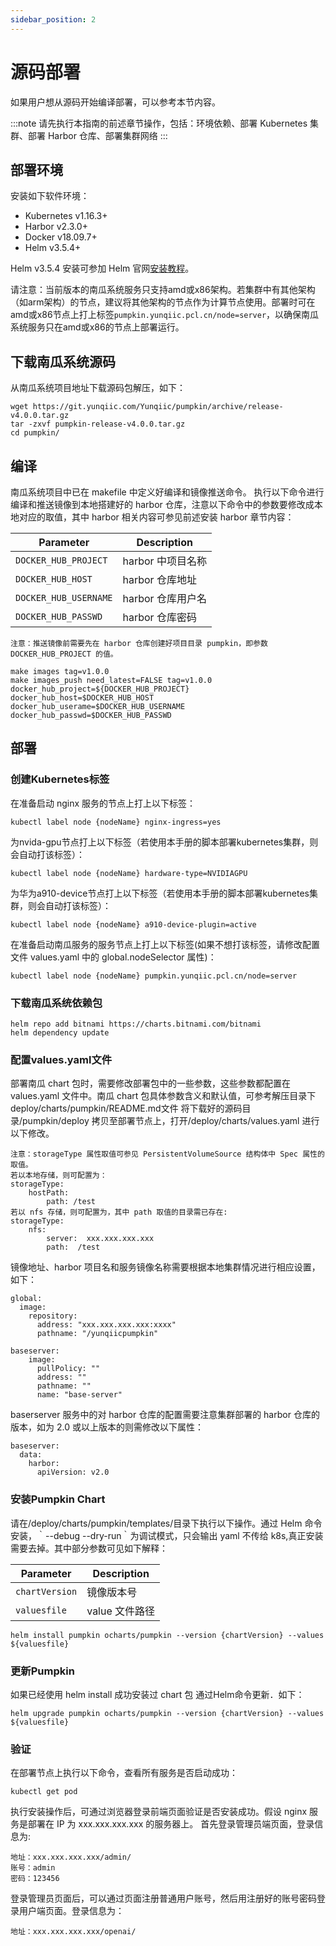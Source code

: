 ```yaml
---
sidebar_position: 2
---
```


# 源码部署

如果用户想从源码开始编译部署，可以参考本节内容。

:::note
请先执行本指南的前述章节操作，包括：环境依赖、部署 Kubernetes 集群、部署 Harbor 仓库、部署集群网络
:::

## 部署环境

安装如下软件环境：

- Kubernetes v1.16.3+
- Harbor v2.3.0+
- Docker v18.09.7+
- Helm v3.5.4+

Helm v3.5.4 安装可参加 Helm 官网[安装教程](https://helm.sh/docs/intro/install/)。

请注意：当前版本的南瓜系统服务只支持amd或x86架构。若集群中有其他架构（如arm架构）的节点，建议将其他架构的节点作为计算节点使用。部署时可在amd或x86节点上打上标签`pumpkin.yunqiic.pcl.cn/node=server`，以确保南瓜系统服务只在amd或x86的节点上部署运行。

## 下载南瓜系统源码

从南瓜系统项目地址下载源码包解压，如下：

```console
wget https://git.yunqiic.com/Yunqiic/pumpkin/archive/release-v4.0.0.tar.gz
tar -zxvf pumpkin-release-v4.0.0.tar.gz
cd pumpkin/
```

## 编译

南瓜系统项目中已在 makefile 中定义好编译和镜像推送命令。
执行以下命令进行编译和推送镜像到本地搭建好的 harbor 仓库，注意以下命令中的参数要修改成本地对应的取值，其中 harbor 相关内容可参见前述安装 harbor 章节内容：

| Parameter           | Description                                                          |
|---------------------|----------------------------------------------------------------------|
| `DOCKER_HUB_PROJECT`      | harbor 中项目名称                   |
| `DOCKER_HUB_HOST`  | harbor 仓库地址                       |
| `DOCKER_HUB_USERNAME`      | harbor 仓库用户名                                |
| `DOCKER_HUB_PASSWD` | harbor 仓库密码                           |

```console
注意：推送镜像前需要先在 harbor 仓库创建好项目目录 pumpkin，即参数 DOCKER_HUB_PROJECT 的值。
```

```console
make images tag=v1.0.0
make images_push need_latest=FALSE tag=v1.0.0 docker_hub_project=${DOCKER_HUB_PROJECT} docker_hub_host=$DOCKER_HUB_HOST docker_hub_userame=$DOCKER_HUB_USERNAME docker_hub_passwd=$DOCKER_HUB_PASSWD
```

## 部署

### 创建Kubernetes标签

在准备启动 nginx 服务的节点上打上以下标签：

```console
kubectl label node {nodeName} nginx-ingress=yes
```

为nvida-gpu节点打上以下标签（若使用本手册的脚本部署kubernetes集群，则会自动打该标签）：
```console
kubectl label node {nodeName} hardware-type=NVIDIAGPU
```

为华为a910-device节点打上以下标签（若使用本手册的脚本部署kubernetes集群，则会自动打该标签）：
```console
kubectl label node {nodeName} a910-device-plugin=active
```

在准备启动南瓜服务的服务节点上打上以下标签(如果不想打该标签，请修改配置文件 values.yaml 中的 global.nodeSelector 属性)：
```console
kubectl label node {nodeName} pumpkin.yunqiic.pcl.cn/node=server
```

### 下载南瓜系统依赖包

```console
helm repo add bitnami https://charts.bitnami.com/bitnami
helm dependency update
```

### 配置values.yaml文件

部署南瓜 chart 包时，需要修改部署包中的一些参数，这些参数都配置在 values.yaml 文件中。南瓜 chart 包具体参数含义和默认值，可参考解压目录下deploy/charts/pumpkin/README.md文件
将下载好的源码目录/pumpkin/deploy 拷贝至部署节点上，打开/deploy/charts/values.yaml 进行以下修改。

```
注意：storageType 属性取值可参见 PersistentVolumeSource 结构体中 Spec 属性的取值。
若以本地存储，则可配置为：
storageType:
    hostPath:
        path: /test
若以 nfs 存储，则可配置为，其中 path 取值的目录需已存在:
storageType:
    nfs:
        server:  xxx.xxx.xxx.xxx
        path:  /test
```
镜像地址、harbor 项目名和服务镜像名称需要根据本地集群情况进行相应设置，如下：
```console
global:
  image:
    repository:
      address: "xxx.xxx.xxx.xxx:xxxx"
      pathname: "/yunqiicpumpkin"

baseserver:
    image:
      pullPolicy: ""
      address: ""
      pathname: ""
      name: "base-server"
```

baserserver 服务中的对 harbor 仓库的配置需要注意集群部署的 harbor 仓库的版本，如为 2.0 或以上版本的则需修改以下属性：
```console
baseserver:
  data:
    harbor:
      apiVersion: v2.0
```


### 安装Pumpkin Chart

请在/deploy/charts/pumpkin/templates/目录下执行以下操作。通过 Helm 命令安装，｀--debug --dry-run｀为调试模式，只会输出 yaml 不传给 k8s,真正安装需要去掉。其中部分参数可见如下解释：

| Parameter           | Description                                                          |
|---------------------|----------------------------------------------------------------------|
| `chartVersion`      | 镜像版本号                   |
| `valuesfile`  | value 文件路径                       |

```console
helm install pumpkin ocharts/pumpkin --version {chartVersion} --values ${valuesfile}
```

### 更新Pumpkin

如果已经使用 helm install 成功安装过 chart 包
通过Helm命令更新．如下：
```console
helm upgrade pumpkin ocharts/pumpkin --version {chartVersion} --values ${valuesfile}
```


### 验证

在部署节点上执行以下命令，查看所有服务是否启动成功：
```console
kubectl get pod
```
执行安装操作后，可通过浏览器登录前端页面验证是否安装成功。假设 nginx 服务是部署在 IP 为 xxx.xxx.xxx.xxx 的服务器上。
首先登录管理员端页面，登录信息为:
```console
地址：xxx.xxx.xxx.xxx/admin/
账号：admin
密码：123456
```
登录管理员页面后，可以通过页面注册普通用户账号，然后用注册好的账号密码登录用户端页面。登录信息为：
```console
地址：xxx.xxx.xxx.xxx/openai/
```